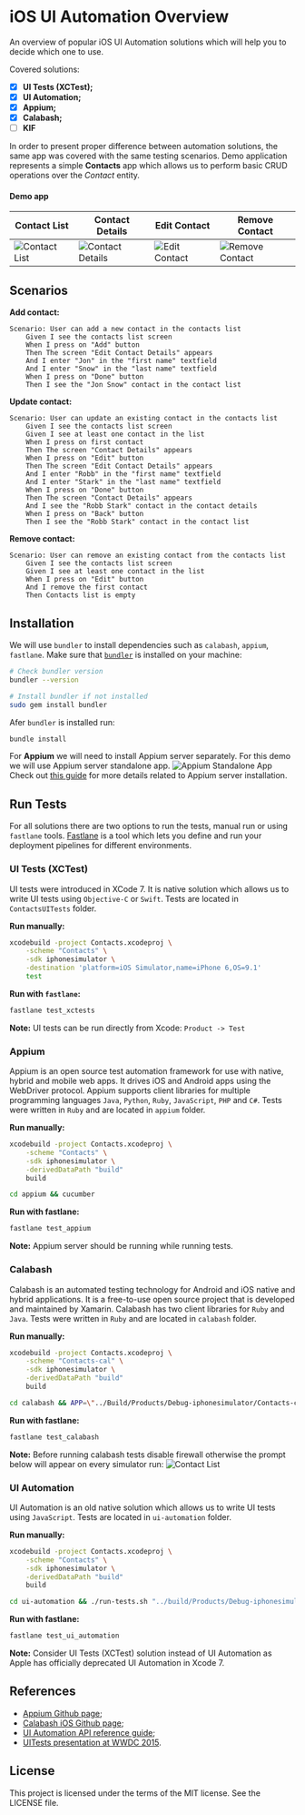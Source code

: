 # iOS UI Automation Overview
An overview of popular iOS UI Automation solutions which will help you to decide which one to use.

Covered solutions:
* [x] **UI Tests (XCTest);**
* [x] **UI Automation;**
* [x] **Appium;**
* [x] **Calabash;**
* [ ] **KIF**

In order to present proper difference between automation solutions, the same app was covered with the same testing scenarios.
Demo application represents a simple **Contacts** app which allows us to perform basic CRUD operations over the *Contact* entity.

#### Demo app

Contact List | Contact Details | Edit Contact | Remove Contact
------------ | ------------- | ------------- | -------------
![Contact List](/assets/contact-list.png) | ![Contact Details](/assets/contact-details.png) | ![Edit Contact](/assets/contact-edit.png) | ![Remove Contact](/assets/contact-remove.png)

## Scenarios

**Add contact:**

```
Scenario: User can add a new contact in the contacts list
	Given I see the contacts list screen
	When I press on "Add" button
	Then The screen "Edit Contact Details" appears
	And I enter "Jon" in the "first name" textfield
	And I enter "Snow" in the "last name" textfield
	When I press on "Done" button
	Then I see the "Jon Snow" contact in the contact list
```

**Update contact:**

```
Scenario: User can update an existing contact in the contacts list
	Given I see the contacts list screen
	Given I see at least one contact in the list
	When I press on first contact
	Then The screen "Contact Details" appears
	When I press on "Edit" button
	Then The screen "Edit Contact Details" appears
	And I enter "Robb" in the "first name" textfield
	And I enter "Stark" in the "last name" textfield
	When I press on "Done" button
	Then The screen "Contact Details" appears
	And I see the "Robb Stark" contact in the contact details
	When I press on "Back" button
	Then I see the "Robb Stark" contact in the contact list
```

**Remove contact:**

```
Scenario: User can remove an existing contact from the contacts list
	Given I see the contacts list screen
	Given I see at least one contact in the list
	When I press on "Edit" button
	And I remove the first contact
	Then Contacts list is empty
```

## Installation
We will use `bundler` to install dependencies such as `calabash`, `appium`, `fastlane`.
Make sure that [`bundler`](http://bundler.io/) is installed on your machine:

```bash
# Check bundler version
bundler --version

# Install bundler if not installed
sudo gem install bundler
```

Afer `bundler` is installed run:
```bash
bundle install
```

For **Appium** we will need to install Appium server separately. For this demo we will use Appium server standalone app.
![Appium Standalone App](/assets/appium.png)
Check out [this guide](https://github.com/appium/appium) for more details related to Appium server installation.

## Run Tests

For all solutions there are two options to run the tests, manual run or using `fastlane` tools.
[Fastlane](https://github.com/fastlane/fastlane) is a tool which lets you define and run your deployment pipelines for different environments.

### UI Tests (XCTest)
UI tests were introduced in XCode 7. It is native solution which allows us to write UI tests using `Objective-C` or `Swift`.
Tests are located in `ContactsUITests` folder.

**Run manually:**
```bash
xcodebuild -project Contacts.xcodeproj \
	-scheme "Contacts" \
	-sdk iphonesimulator \
	-destination 'platform=iOS Simulator,name=iPhone 6,OS=9.1'
	test
```

**Run with `fastlane`:**
```bash
fastlane test_xctests
```
**Note:** UI tests can be run directly from Xcode: `Product -> Test`

### Appium
Appium is an open source test automation framework for use with native, hybrid and mobile web apps. It drives iOS and Android apps using the WebDriver protocol. Appium supports client libraries for multiple programming languages `Java`, `Python`, `Ruby`, `JavaScript`, `PHP` and `C#`. Tests were written in `Ruby` and are located in `appium` folder.

**Run manually:**
```bash
xcodebuild -project Contacts.xcodeproj \
	-scheme "Contacts" \
	-sdk iphonesimulator \
	-derivedDataPath "build"
	build

cd appium && cucumber
```

**Run with fastlane:**
```bash
fastlane test_appium
```
**Note:** Appium server should be running while running tests.

### Calabash
Calabash is an automated testing technology for Android and iOS native and hybrid applications. It is a free-to-use open source project that is developed and maintained by Xamarin. Calabash has two client libraries for `Ruby` and `Java`. Tests were written in `Ruby` and are located in `calabash` folder.

**Run manually:**
```bash
xcodebuild -project Contacts.xcodeproj \
	-scheme "Contacts-cal" \
	-sdk iphonesimulator \
	-derivedDataPath "build"
	build

cd calabash && APP=\"../Build/Products/Debug-iphonesimulator/Contacts-cal.app\" cucumber
```

**Run with fastlane:**
```bash
fastlane test_calabash
```
**Note:** Before running calabash tests disable firewall otherwise the prompt below will appear on every simulator run:
![Contact List](/assets/calabash-firewall.png)

### UI Automation
UI Automation is an old native solution which allows us to write UI tests using `JavaScript`.
Tests are located in `ui-automation` folder.

**Run manually:**
```bash
xcodebuild -project Contacts.xcodeproj \
	-scheme "Contacts" \
	-sdk iphonesimulator \
	-derivedDataPath "build"
	build

cd ui-automation && ./run-tests.sh "../build/Products/Debug-iphonesimulator/Contacts-test.app" "iPhone 5s"
```

**Run with fastlane:**
```bash
fastlane test_ui_automation
```
**Note:** Consider UI Tests (XCTest) solution instead of UI Automation as Apple has officially deprecated UI Automation in Xcode 7.

## References

* [Appium Github page](https://github.com/appium/appium);
* [Calabash iOS Github page](https://github.com/calabash/calabash-ios);
* [UI Automation API reference guide](https://developer.apple.com/library/ios/documentation/DeveloperTools/Reference/UIAutomationRef/);
* [UITests presentation at WWDC 2015](https://developer.apple.com/videos/play/wwdc2015-406/).

## License
This project is licensed under the terms of the MIT license. See the LICENSE file.
